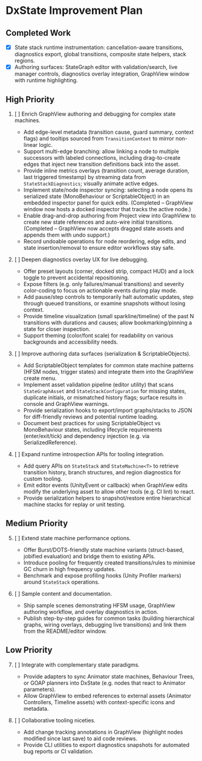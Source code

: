 # DxState Improvement Plan

## Completed Work
- [x] State stack runtime instrumentation: cancellation-aware transitions, diagnostics export, global transitions, composite state helpers, stack regions.
- [x] Authoring surfaces: StateGraph editor with validation/search, live manager controls, diagnostics overlay integration, GraphView window with runtime highlighting.

## High Priority
1. [ ] Enrich GraphView authoring and debugging for complex state machines.
   - Add edge-level metadata (transition cause, guard summary, context flags) and tooltips sourced from `TransitionContext` to mirror non-linear logic.
   - Support multi-edge branching: allow linking a node to multiple successors with labeled connections, including drag-to-create edges that inject new transition definitions back into the asset.
   - Provide inline metrics overlays (transition count, average duration, last triggered timestamp) by streaming data from `StateStackDiagnostics`; visually animate active edges.
   - Implement state/node inspector syncing: selecting a node opens its serialized state (MonoBehaviour or ScriptableObject) in an embedded inspector panel for quick edits. (Completed – GraphView window now hosts a docked inspector that tracks the active node.)
   - Enable drag-and-drop authoring from Project view into GraphView to create new state references and auto-wire initial transitions. (Completed – GraphView now accepts dragged state assets and appends them with undo support.)
   - Record undoable operations for node reordering, edge edits, and state insertion/removal to ensure editor workflows stay safe.

2. [ ] Deepen diagnostics overlay UX for live debugging.
   - Offer preset layouts (corner, docked strip, compact HUD) and a lock toggle to prevent accidental repositioning.
   - Expose filters (e.g. only failures/manual transitions) and severity color-coding to focus on actionable events during play mode.
   - Add pause/step controls to temporarily halt automatic updates, step through queued transitions, or examine snapshots without losing context.
   - Provide timeline visualization (small sparkline/timeline) of the past N transitions with durations and causes; allow bookmarking/pinning a state for closer inspection.
   - Support theming (color/font scale) for readability on various backgrounds and accessibility needs.

3. [ ] Improve authoring data surfaces (serialization & ScriptableObjects).
   - Add ScriptableObject templates for common state machine patterns (HFSM nodes, trigger states) and integrate them into the GraphView create menu.
   - Implement asset validation pipeline (editor utility) that scans `StateGraphAsset` and `StateStackConfiguration` for missing states, duplicate initials, or mismatched history flags; surface results in console and GraphView warnings.
   - Provide serialization hooks to export/import graphs/stacks to JSON for diff-friendly reviews and potential runtime loading.
   - Document best practices for using ScriptableObject vs MonoBehaviour states, including lifecycle requirements (enter/exit/tick) and dependency injection (e.g. via SerializedReference).

4. [ ] Expand runtime introspection APIs for tooling integration.
   - Add query APIs on `StateStack` and `StateMachine<T>` to retrieve transition history, branch structures, and region diagnostics for custom tooling.
   - Emit editor events (UnityEvent or callback) when GraphView edits modify the underlying asset to allow other tools (e.g. CI lint) to react.
   - Provide serialization helpers to snapshot/restore entire hierarchical machine stacks for replay or unit testing.

## Medium Priority
5. [ ] Extend state machine performance options.
   - Offer Burst/DOTS-friendly state machine variants (struct-based, jobified evaluation) and bridge them to existing APIs.
   - Introduce pooling for frequently created transitions/rules to minimise GC churn in high frequency updates.
   - Benchmark and expose profiling hooks (Unity Profiler markers) around `StateStack` operations.

6. [ ] Sample content and documentation.
   - Ship sample scenes demonstrating HFSM usage, GraphView authoring workflow, and overlay diagnostics in action.
   - Publish step-by-step guides for common tasks (building hierarchical graphs, wiring overlays, debugging live transitions) and link them from the README/editor window.

## Low Priority
7. [ ] Integrate with complementary state paradigms.
   - Provide adapters to sync Animator state machines, Behaviour Trees, or GOAP planners into DxState (e.g. nodes that react to Animator parameters).
   - Allow GraphView to embed references to external assets (Animator Controllers, Timeline assets) with context-specific icons and metadata.

8. [ ] Collaborative tooling niceties.
   - Add change tracking annotations in GraphView (highlight nodes modified since last save) to aid code reviews.
   - Provide CLI utilities to export diagnostics snapshots for automated bug reports or CI validation.
